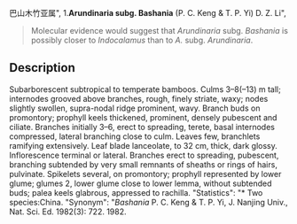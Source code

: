 巴山木竹亚属",
1.**Arundinaria subg. Bashania** (P. C. Keng & T. P. Yi) D. Z. Li",

> Molecular evidence would suggest that *Arundinaria* subg. *Bashania* is possibly closer to *Indocalamus* than to *A.* subg. *Arundinaria*.

## Description
Subarborescent subtropical to temperate bamboos. Culms 3–8(–13) m tall; internodes grooved above branches, rough, finely striate, waxy; nodes slightly swollen, supra-nodal ridge prominent, wavy. Branch buds on promontory; prophyll keels thickened, prominent, densely pubescent and ciliate. Branches initially 3–6, erect to spreading, terete, basal internodes compressed, lateral branching close to culm. Leaves few, branchlets ramifying extensively. Leaf blade lanceolate, to 32 cm, thick, dark glossy. Inflorescence terminal or lateral. Branches erect to spreading, pubescent, branching subtended by very small remnants of sheaths or rings of hairs, pulvinate. Spikelets several, on promontory; prophyll represented by lower glume; glumes 2, lower glume close to lower lemma, without subtended buds; palea keels glabrous, appressed to rachilla.
  "Statistics": "* Two species:China.
  "Synonym": "*Bashania* P. C. Keng &amp; T. P. Yi, J. Nanjing Univ., Nat. Sci. Ed. 1982(3): 722. 1982.

